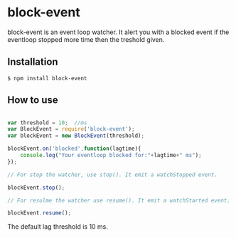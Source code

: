 # block-event
block-event is an event loop watcher. It alert you with a blocked event if the eventloop stopped more time then the treshold given.

## Installation

```
$ npm install block-event
```

## How to use

```javascript

var threshold = 10;  //ms
var BlockEvent = require('block-event');
var blockEvent = new BlockEvent(threshold);

blockEvent.on('blocked',function(lagtime){
    console.log("Your eventloop blocked for:"+lagtime+" ms");
});

// For stop the watcher, use stop(). It emit a watchStopped event.

blockEvent.stop();

// For resulme the watcher use resume(). It emit a watchStarted event.

blockEvent.resume();

```

The default lag threshold is 10 ms.

